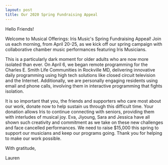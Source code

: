 ```yaml
---
layout: post
title: Our 2020 Spring Fundraising Appeal
---
```


Hello Friends!

Welcome to Musical Offerings: Iris Music's Spring Fundraising Appeal!  Join us each morning, from April 20-25, as we kick off our spring campaign with collaborative chamber music performances featuring Iris Musicians.  

This is a particularly dark moment for older adults who are now more isolated than ever. On April 6, we began remote programming for the Charles E. Smith Life Communities in Rockville MD, delivering innovative daily programming using high tech solutions like closed circuit television and the Internet. Additionally, we are personally engaging residents using email and phone calls, involving them in interactive programming that fights isolation.

It is so important that you, the friends and supporters who care most about our work, donate now to help sustain us through this difficult time. Your donation allows Iris to continue connecting with seniors, providing them with interludes of musical joy.  Eva, Jiyoung, Sara and Jessica have all shown such creativity and commitment as we take on these new challenges and face cancelled performances. We need to raise  $15,000 this spring to support our musicians and keep our programs going. Thank you for helping to make our work possible.

With gratitude,

Lauren
